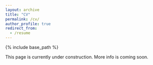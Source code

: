 ```yaml
---
layout: archive
title: "CV"
permalink: /cv/
author_profile: true
redirect_from:
  - /resume
---
```


{% include base_path %}

This page is currently under construction. More info is coming soon.
